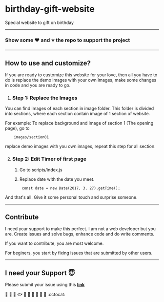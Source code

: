 # birthday-gift-website
Special website to gift on birthday

---
### Show some :heart: and :star: the repo to support the project
----

## How to use and customize?
If you are ready to customize this website for your love, then all you have to do is replace the demo images with your own images, make some changes in code and you are ready to go.

1. ### Step 1: Replace the Images
You can find images of each section in image folder. This folder is divided into sections, where each section contain image of 1 section of website.

For example: To replace background and image of section 1  (The opening page), go to
    
        images/section01
replace demo images with you own images, repeat this step for all section.

2. ### Step 2: Edit Timer of first page 
    1. Go to scripts/index.js
    2. Replace date with the date you meet.
            
            const date = new Date(2017, 3, 27).getTime();

And that's all. Give it some personal touch and surprise someone.

---


## Contribute
I need your support to make this perfect. I am not a web developer but you are. Create issues and solve bugs, enhance code and do write comments.

If you want to contribute, you are most welcome. 

For beginers, you start by fixing issues that are submitted by other users.

---
## I need your Support :innocent:


Please submit your issue using this **[link](https://github.com/rahulchauhan049/birthday-gift-website/issues/new)** 

   :deciduous_tree: :mushroom: :shell: :fish: :frog: :honeybee: :turtle: :rooster: :whale2: :monkey: :octocat: 
